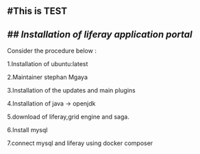 #This is TEST
---
*## Installation of liferay application portal*
---
Consider the procedure below :

1.Installation of ubuntu:latest 

2.Maintainer stephan Mgaya

3.Installation of the updates and main plugins

4.Installation of java -> openjdk 

5.download of liferay,grid engine and saga.

6.Install mysql

7.connect mysql and liferay using docker composer
